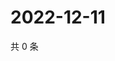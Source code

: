 # 2022-12-11

共 0 条

<!-- BEGIN WEIBO -->
<!-- 最后更新时间 Sun Dec 11 2022 06:12:24 GMT+0800 (China Standard Time) -->

<!-- END WEIBO -->
